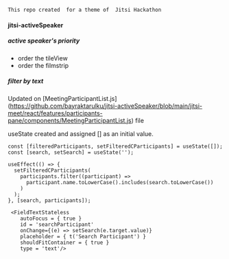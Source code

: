 ```This repo created  for a theme of  Jitsi Hackathon```

#### jitsi-activeSpeaker
##### active speaker's priority
- order the tileView
- order the filmstrip



##### filter by text
Updated on [MeetingParticipantList.js] (https://github.com/bayraktarulku/jitsi-activeSpeaker/blob/main/jitsi-meet/react/features/participants-pane/components/MeetingParticipantList.js) file

useState created and assigned [] as an initial value.

```
const [filteredParticipants, setFilteredCParticipants] = useState([]);
const [search, setSearch] = useState('');
```

```
useEffect(() => {
  setFilteredCParticipants(
    participants.filter((participant) =>
      participant.name.toLowerCase().includes(search.toLowerCase())
    )
  );
}, [search, participants]);
```

```
 <FieldTextStateless
    autoFocus = { true }
    id = 'searchParticipant'
    onChange={(e) => setSearch(e.target.value)}
    placeholder = { t('Search Participant') }
    shouldFitContainer = { true }
    type = 'text'/>
```